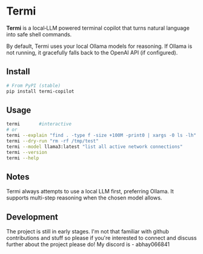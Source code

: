 # Termi

**Termi** is a local‑LLM powered terminal copilot that turns natural language into safe shell commands.

By default, Termi uses your local Ollama models for reasoning. If Ollama is not running, it gracefully falls back to the OpenAI API (if configured).

## Install
```bash
# From PyPI (stable)
pip install termi-copilot

```

## Usage
```bash
termi       #interactive
# or
termi --explain "find . -type f -size +100M -print0 | xargs -0 ls -lh"
termi --dry-run "rm -rf /tmp/test"
termi --model llama3:latest "list all active network connections"
termi --version
termi --help
```

## Notes

Termi always attempts to use a local LLM first, preferring Ollama. It supports multi-step reasoning when the chosen model allows. 

## Development

The project is still in early stages. I'm not that familiar with github contributions and stuff so please if you're interested to connect and discuss further about the project please do! 
My discord is - abhay066841